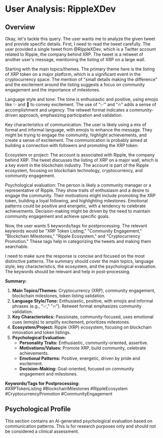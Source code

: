 # User Analysis: RippleXDev

## Overview

<think>
Okay, let's tackle this query. The user wants me to analyze the given tweet and provide specific details. First, I need to read the tweet carefully. The user provided a single tweet from @RippleXDev, which is a Twitter account related to Ripple, the company behind XRP. The tweet is a retweet of another user's message, mentioning the listing of XRP on a large wall.

Starting with the main topics/themes. The primary theme here is the listing of XRP token on a major platform, which is a significant event in the cryptocurrency space. The mention of "small details making the difference" and the excitement around the listing suggests a focus on community engagement and the importance of milestones.

Language style and tone: The tone is enthusiastic and positive, using emojis like ✨ and 🧪 to convey excitement. The use of "✅" and "🔥" adds a sense of accomplishment and urgency. The retweet format indicates a community-driven approach, emphasizing participation and validation.

Key characteristics of communication: The user is likely using a mix of formal and informal language, with emojis to enhance the message. They might be trying to engage the community, highlight achievements, and create a sense of excitement. The communication is probably aimed at building a connection with followers and promoting the XRP token.

Ecosystem or project: The account is associated with Ripple, the company behind XRP. The tweet discusses the listing of XRP on a major wall, which is a key event in the blockchain industry. The account is part of the Ripple ecosystem, focusing on blockchain technology, cryptocurrency, and community engagement.

Psychological evaluation: The person is likely a community manager or a representative of Ripple. They show traits of enthusiasm and a desire to engage the community. Their motivations might include promoting the XRP token, building a loyal following, and highlighting milestones. Emotional patterns could be positive and energetic, with a tendency to celebrate achievements. Decision-making might be driven by the need to maintain community engagement and achieve specific goals.

Now, the user wants 5 keywords/tags for postprocessing. The relevant keywords would be "XRP Token Listing," "Community Engagement," "Blockchain Milestones," "Ripple Ecosystem," and "Cryptocurrency Promotion." These tags help in categorizing the tweets and making them searchable.

I need to make sure the response is concise and focused on the most distinctive patterns. The summary should cover the main topics, language style, key characteristics, the ecosystem, and the psychological evaluation. The keywords should be relevant and help in post-processing.
</think>

**Summary:**  
1. **Main Topics/Themes:** Cryptocurrency (XRP), community engagement, blockchain milestones, token listing validation.  
2. **Language Style/Tone:** Enthusiastic, positive, with emojis and informal phrases (e.g., "✅," "🔥"). Retweet format emphasizes community validation.  
3. **Key Characteristics:** Passionate, community-focused, uses emotional cues (emojis) to amplify excitement, prioritizes milestones.  
4. **Ecosystem/Project:** Ripple (XRP) ecosystem, focusing on blockchain innovation and token listings.  
5. **Psychological Evaluation:**  
   - **Personality Traits:** Enthusiastic, community-oriented, assertive.  
   - **Motivations/Values:** Promote XRP, build community, celebrate achievements.  
   - **Emotional Patterns:** Positive, energetic, driven by pride and excitement.  
   - **Decision-Making:** Goal-oriented, focused on community engagement and milestones.  

**Keywords/Tags for Postprocessing:**  
#XRPTokenListing #BlockchainMilestones #RippleEcosystem #CryptocurrencyPromotion #CommunityEngagement

## Psychological Profile

This section contains an AI-generated psychological evaluation based on communication patterns. This is for research purposes only and should not be considered a clinical assessment.